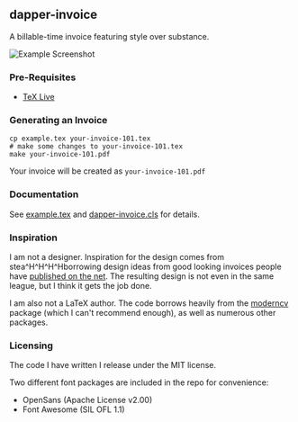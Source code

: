 ## dapper-invoice

A billable-time invoice featuring style over substance.

![Example Screenshot](http://i.imgur.com/VR9AXc8.png)

### Pre-Requisites

- [TeX Live](https://www.tug.org/texlive/acquire-netinstall.html)

### Generating an Invoice

```
cp example.tex your-invoice-101.tex
# make some changes to your-invoice-101.tex
make your-invoice-101.pdf
```

Your invoice will be created as `your-invoice-101.pdf`

### Documentation

See [example.tex](example.tex) and [dapper-invoice.cls](dapper-invoice.cls) for details.

### Inspiration

I am not a designer.  Inspiration for the design comes from
stea^H^H^H^Hborrowing design ideas from good looking invoices people have
[published on the
net](http://www.smashingmagazine.com/2009/11/05/invoice-like-a-pro/).  The
resulting design is not even in the same league, but I think it gets the job
done.

I am also not a LaTeX author.  The code borrows heavily from the
[moderncv](https://launchpad.net/moderncv) package (which I can't recommend
enough), as well as numerous other packages.

### Licensing

The code I have written I release under the MIT license.

Two different font packages are included in the repo for convenience:

- OpenSans (Apache License v2.00)
- Font Awesome (SIL OFL 1.1)
